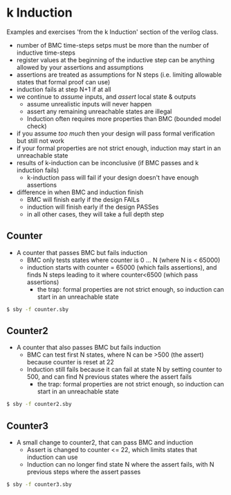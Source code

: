 # k Induction

Examples and exercises 'from the k Induction' section of the verilog class.

- number of BMC time-steps setps must be more than the number of inductive time-steps
- register values at the beginning of the inductive step can be anything allowed by your assertions and assumptions
- assertions are treated as assumptions for N steps (i.e. limiting allowable states that formal proof can use)
- induction fails at step N+1 if at all
- we continue to *assume* inputs, and *assert* local state & outputs
    - assume unrealistic inputs will never happen
    - assert any remaining unreachable states are illegal
    - Induction often requires more properties than BMC (bounded model check)
- if you assume *too much* then your design will pass formal verification but still not work
- if your formal properties are not strict enough, induction may start in an unreachable state
- results of k-induction can be inconclusive (if BMC passes and k induction fails)
    - k-induction pass will fail if your design doesn't have enough assertions
- difference in when BMC and induction finish
    - BMC will finish early if the design FAILs
    - induction will finish early if the design PASSes
    - in all other cases, they will take a full depth step

## Counter

- A counter that passes BMC but fails induction
    - BMC only tests states where counter is 0 ... N (where N is < 65000)
    - induction starts with counter = 65000 (which fails assertions), and finds N steps leading to it where counter<6500 (which pass assertions)
        - the trap: formal properties are not strict enough, so induction can start in an unreachable state

```bash
$ sby -f counter.sby
```

## Counter2

- A counter that also passes BMC but fails induction
    - BMC can test first N states, where N can be >500 (the assert) because counter is reset at 22
    - Induction still fails because it can fail at state N by setting counter to 500, and can find N previous states where the assert fails
        - the trap: formal properties are not strict enough, so induction can start in an unreachable state

```bash
$ sby -f counter2.sby
```

## Counter3

- A small change to counter2, that can pass BMC and induction
    - Assert is changed to counter <= 22, which limits states that induction can use
    - Induction can no longer find state N where the assert fails, with N previous steps where the assert passes

```bash
$ sby -f counter3.sby
```